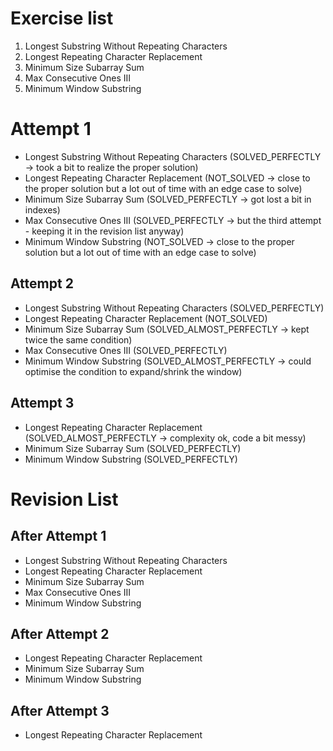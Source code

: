 # Exercise list
1. Longest Substring Without Repeating Characters
2. Longest Repeating Character Replacement
3. Minimum Size Subarray Sum
4. Max Consecutive Ones III
5. Minimum Window Substring

# Attempt 1
* Longest Substring Without Repeating Characters (SOLVED_PERFECTLY -> took a bit to realize the proper solution)
* Longest Repeating Character Replacement (NOT_SOLVED -> close to the proper solution but a lot out of time with an edge case to solve)
* Minimum Size Subarray Sum (SOLVED_PERFECTLY -> got lost a bit in indexes)
* Max Consecutive Ones III (SOLVED_PERFECTLY -> but the third attempt - keeping it in the revision list anyway)
* Minimum Window Substring (NOT_SOLVED -> close to the proper solution but a lot out of time with an edge case to solve)

## Attempt 2
* Longest Substring Without Repeating Characters (SOLVED_PERFECTLY)
* Longest Repeating Character Replacement (NOT_SOLVED)
* Minimum Size Subarray Sum (SOLVED_ALMOST_PERFECTLY -> kept twice the same condition)
* Max Consecutive Ones III (SOLVED_PERFECTLY)
* Minimum Window Substring (SOLVED_ALMOST_PERFECTLY -> could optimise the condition to expand/shrink the window)


## Attempt 3
* Longest Repeating Character Replacement (SOLVED_ALMOST_PERFECTLY -> complexity ok, code a bit messy)
* Minimum Size Subarray Sum (SOLVED_PERFECTLY)
* Minimum Window Substring (SOLVED_PERFECTLY)

# Revision List
## After Attempt 1
* Longest Substring Without Repeating Characters
* Longest Repeating Character Replacement
* Minimum Size Subarray Sum
* Max Consecutive Ones III
* Minimum Window Substring

## After Attempt 2
* Longest Repeating Character Replacement
* Minimum Size Subarray Sum
* Minimum Window Substring

## After Attempt 3
* Longest Repeating Character Replacement
